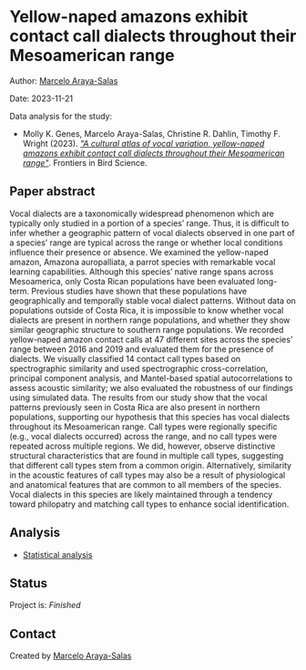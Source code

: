 Yellow-naped amazons exhibit contact call dialects throughout their Mesoamerican range
================
Author: [Marcelo Araya-Salas](https://marce10.github.io)

Date: 2023-11-21

<!-- Short Description  -->

Data analysis for the study:

- Molly K. Genes, Marcelo Araya-Salas, Christine R. Dahlin, Timothy F. Wright (2023). [*"A cultural atlas of vocal variation, yellow-naped amazons exhibit contact call dialects throughout their Mesoamerican range"*](https://www.frontiersin.org/articles/10.3389/fbirs.2023.1266420/full#supplementary-material). Frontiers in Bird Science.


<!-- README.md is generated from README.Rmd. Please edit that file -->

##  Paper abstract

Vocal dialects are a taxonomically widespread phenomenon which are typically only studied in a portion of a species’ range. Thus, it is difficult to infer whether a geographic pattern of vocal dialects observed in one part of a species’ range are typical across the range or whether local conditions influence their presence or absence. We examined the yellow-naped amazon, Amazona auropalliata, a parrot species with remarkable vocal learning capabilities. Although this species’ native range spans across Mesoamerica, only Costa Rican populations have been evaluated long-term. Previous studies have shown that these populations have geographically and temporally stable vocal dialect patterns. Without data on populations outside of Costa Rica, it is impossible to know whether vocal dialects are present in northern range populations, and whether they show similar geographic structure to southern range populations. We recorded yellow-naped amazon contact calls at 47 different sites across the species’ range between 2016 and 2019 and evaluated them for the presence of dialects. We visually classified 14 contact call types based on spectrographic similarity and used spectrographic cross-correlation, principal component analysis, and Mantel-based spatial autocorrelations to assess acoustic similarity; we also evaluated the robustness of our findings using simulated data. The results from our study show that the vocal patterns previously seen in Costa Rica are also present in northern populations, supporting our hypothesis that this species has vocal dialects throughout its Mesoamerican range. Call types were regionally specific (e.g., vocal dialects occurred) across the range, and no call types were repeated across multiple regions. We did, however, observe distinctive structural characteristics that are found in multiple call types, suggesting that different call types stem from a common origin. Alternatively, similarity in the acoustic features of call types may also be a result of physiological and anatomical features that are common to all members of the species. Vocal dialects in this species are likely maintained through a tendency toward philopatry and matching call types to enhance social identification.

## Analysis

- [Statistical analysis](https://github.com/maRce10/geographic_call_variation_yellow-naped_amazon/blob/master/scripts/data_analysis.html)

## Status

Project is: *Finished*

## Contact

Created by [Marcelo Araya-Salas](https://marce10.github.io)
